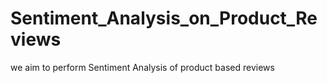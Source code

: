 # Sentiment_Analysis_on_Product_Reviews
we aim to perform Sentiment Analysis of product based reviews
